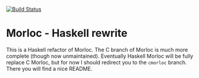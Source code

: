 [![Build Status](https://travis-ci.org/arendsee/morloc.svg?branch=haskell)](https://travis-ci.org/arendsee/morloc)

Morloc - Haskell rewrite
========================

This is a Haskell refactor of Morloc. The C branch of Morloc is much more
complete (though now unmaintained). Eventually Haskell Morloc will be fully
replace C Morloc, but for now I should redirect you to the `cmorloc` branch.
There you will find a nice README.
